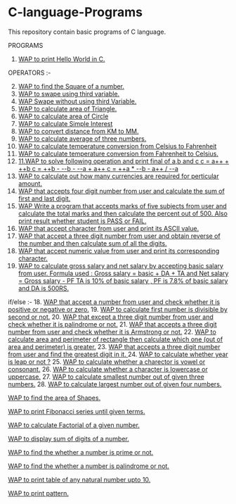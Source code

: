 # C-language-Programs
This repository contain basic programs of C language.

PROGRAMS

1. [WAP to print Hello World in C.](https://github.com/Shad-Sheikh/C-language-Programs/blob/master/C-Programs/Hello_World_Program.c)

OPERATORS :-

2. [WAP to find the Square of a number.](https://github.com/Shad-Sheikh/C-Programs/blob/master/C-Programs/square_of_number.c)
3. [WAP to swape using third variable.](https://github.com/Shad-Sheikh/C-Programs/blob/master/C-Programs/swap.c)
4. [WAP Swape without using third Variable.](https://github.com/Shad-Sheikh/C-Programs/blob/master/C-Programs/swap_without_3rd_variable.c)
5. [WAP to calculate area of Triangle.](https://github.com/Shad-Sheikh/C-Programs/blob/master/C-Programs/Area_triangle.c)
6. [WAP to calculate area of Circle](https://github.com/Shad-Sheikh/C-Programs/blob/master/C-Programs/Area_of_circle.c)
7. [WAP to calculate Simple Interest](https://github.com/Shad-Sheikh/C-Programs/blob/master/C-Programs/Simple_intreser.c)
8. [WAP to convert distance from KM to MM.](https://github.com/Shad-Sheikh/C-Programs/blob/master/C-Programs/convet_KM_MM.c)
9. [WAP to calculate average of three numbers.](https://github.com/Shad-Sheikh/C-Programs/blob/master/C-Programs/average_of_3_num.c)
10. [WAP to calculate temperature conversion from Celsius to Fahrenheit](https://github.com/Shad-Sheikh/C-Programs/blob/master/C-Programs/convert_celsius_to_fahrenheit.c)
11. [WAP to calculate temperature conversion from Fahrenheit to Celsius.](https://github.com/Shad-Sheikh/C-Programs/blob/master/C-Programs/convert_Fahrenheit_Celsius.c)
12. [11.WAP to solve following operation and print final of a,b and c
c = a++ + ++b
c = ++b - --b - --a + a++
c = ++a * --b - a++ / --a](https://github.com/Shad-Sheikh/C-Programs/blob/master/C-Programs/12_inc_dec_opt.c)
13. [WAP to calculate out how many currencies are required for perticular amount.](https://github.com/Shad-Sheikh/C-Programs/blob/master/C-Programs/Currency.c)
14. [WAP that accepts four digit number from user and calculate the sum of first and last digit.](https://github.com/Shad-Sheikh/C-Programs/blob/master/C-Programs/first_last_digit_sum.c)
15. [WAP Write a program that accepts marks of five subjects from user and calculate the total marks and then calculate the  percent out of 500. Also print result whether student is PASS or FAIL.](https://github.com/Shad-Sheikh/C-Programs/blob/master/C-Programs/result.c)
16. [WAP that accept character from user and print its ASCII value.](https://github.com/Shad-Sheikh/C-Programs/blob/master/C-Programs/ASCII.c)
17. [WAP that accept a three digit number from user and obtain reverse of the number and then calculate sum of all the digits.](https://github.com/Shad-Sheikh/C-Programs/blob/master/C-Programs/reverse_of_number.c)
18. [WAP that accept numeric value from user and print its corresponding character.](https://github.com/Shad-Sheikh/C-Programs/blob/master/C-Programs/charector.c)
19. [WAP to calculate gross salary and net salary by accepting basic salary from user. 
Formula used : Gross salary = basic + DA + TA and Net salary =  Gross salary - PF
TA is 10% of basic salary , PF is 7.8%     of basic salary and DA is 500RS.](https://github.com/Shad-Sheikh/C-Programs/blob/master/C-Programs/19_salary.c)




if/else :-
18. [WAP that accept a number from user and check whether it is positive or negative or zero.](https://github.com/Shad-Sheikh/C-Programs/blob/master/C-Programs/18_positive_negative.c)
19. [WAP to calculate first number is divisible by second or not.](https://github.com/Shad-Sheikh/C-Programs/blob/master/C-Programs/19_divisiblitiy)
20. [WAP that except a three digit number from user and check whether it is palindrome or not.](https://github.com/Shad-Sheikh/C-Programs/blob/master/C-Programs/20_Palindrome_num.c)
21. [WAP that accepts a three digit number from user and check whether it is Armstrong or not.](https://github.com/Shad-Sheikh/C-Programs/blob/master/C-Programs/21_Armstrong)
22. [WAP to calculate area and perimeter of rectangle then calculate which one (out of area and perimeter) is greater.](https://github.com/Shad-Sheikh/C-Programs/blob/master/C-Programs/22_area_perimeter)
23. [WAP that accepts a three digit number from user and find the greatest digit in it. ](https://github.com/Shad-Sheikh/C-Programs/blob/master/C-Programs/23_greatest_digit.c)
24. [WAP to calculate whether year is leap or not ?](https://github.com/Shad-Sheikh/C-Programs/blob/master/C-Programs/24_leap_year.c)
25. [WAP to calculate whether a charector is vowel or consonant.](https://github.com/Shad-Sheikh/C-Programs/blob/master/C-Programs/25_vowel_consonent.c)
26. [WAP to calculate whether a character is lowercase or uppercase.](https://github.com/Shad-Sheikh/C-Programs/blob/master/C-Programs/26_lowercase_to_uppercase.c)
27. [ WAP to calculate smallest number out of given three numbers.](https://github.com/Shad-Sheikh/C-Programs/blob/master/C-Programs/27_smallest_no.c)
28. [WAP to calculate largest number out of given four numbers.](https://github.com/Shad-Sheikh/C-Programs/blob/master/C-Programs/28_largest.c)






[WAP to find the area of Shapes.](https://github.com/Shad-Sheikh/C-Programs/blob/master/C-Programs/Area_of_shape.c)

[WAP to print Fibonacci series until given terms.](https://github.com/Shad-Sheikh/C-Programs/blob/master/C-Programs/Fibonacci_series.c)

[WAP to calculate Factorial of a given number.](https://github.com/Shad-Sheikh/C-Programs/blob/master/C-Programs/factorial_of_num.c)

[WAP to display sum of digits of a number.](https://github.com/Shad-Sheikh/C-Programs/blob/master/C-Programs/sum_of_digits.c)

[WAP to find the whether a number is prime or not.](https://github.com/Shad-Sheikh/C-Programs/blob/master/C-Programs/prime_no.c)

[WAP to find the whether a number is palindrome or not.](https://github.com/Shad-Sheikh/C-Programs/blob/master/C-Programs/Palindrome_num.c)

[WAP to print table of any natural number upto 10.](https://github.com/Shad-Sheikh/C-Programs/blob/master/C-Programs/Number_table.c)

[WAP to print pattern.](https://github.com/Shad-Sheikh/C-Programs/blob/master/C-Programs/pattern_1.c)
